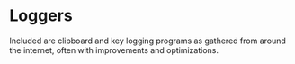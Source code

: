Loggers
=======

Included are clipboard and key logging programs as gathered from around the internet, often with improvements and optimizations.
